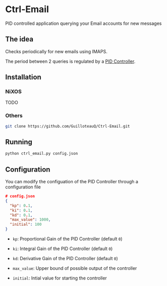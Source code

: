 # Ctrl-Email
PID controlled application querying your Email accounts for new messages

## The idea

Checks periodically for new emails using IMAPS.

The period between 2 queries is regulated by a [PID Controller](https://en.wikipedia.org/wiki/PID_controller).

## Installation

### NiXOS

TODO

### Others

```bash
git clone https://github.com/GuilloteauQ/Ctrl-Email.git
```

## Running

```bash
python ctrl_email.py config.json
```

## Configuration

You can modify the configuation of the PID Controller through a configuration file

```json
# config.json
{
  "kp": 0.1,
  "ki": 0.1,
  "kd": 0.1,
  "max_value": 1000,
  "initial": 100
}
```

* ``kp``: Proportional Gain of the PID Controller (default ``0``)

* ``ki``: Integral Gain of the PID Controller (default ``0``)

* ``kd``: Derivative Gain of the PID Controller (default ``0``)

* ``max_value``: Upper bound of possible output of the controller

* ``initial``: Intial value for starting the controller
